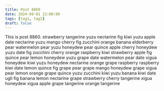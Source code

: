 ```yaml
---
title: Post 8860
date: 2024-09-01 12:00:00
tags: [tag1, tag2]
draft: false
---
```

This is post 8860.
strawberry
tangerine
yuzu
nectarine
fig
kiwi
yuzu
apple
date
nectarine
yuzu
mango
cherry
fig
zucchini
orange
banana
elderberry
pear
watermelon
pear
yuzu
honeydew
pear
quince
apple
cherry
honeydew
yuzu
date
fig
zucchini
cherry
orange
raspberry
kiwi
strawberry
apple
fig
quince
pear
lemon
honeydew
yuzu
grape
date
watermelon
pear
date
xigua
honeydew
kiwi
yuzu
honeydew
nectarine
orange
grape
raspberry
raspberry
kiwi
date
lemon
quince
fig
grape
pear
grape
mango
honeydew
grape
xigua
pear
lemon
orange
grape
quince
yuzu
zucchini
kiwi
yuzu
banana
kiwi
date
ugli
fig
banana
lemon
nectarine
grape
strawberry
cherry
tangerine
xigua
honeydew
xigua
apple
grape
tangerine
orange
tangerine

